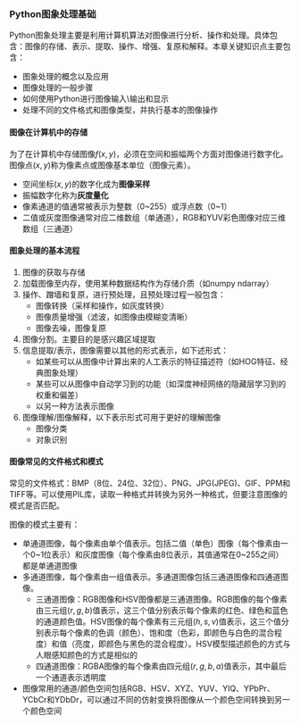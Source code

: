 ### Python图象处理基础

Python图象处理主要是利用计算机算法对图像进行分析、操作和处理。具体包含：图像的存储、表示、提取、操作、增强、复原和解释。本章关键知识点主要包含：

- 图象处理的概念以及应用
- 图像处理的一般步骤
- 如何使用Python进行图像输入\输出和显示
- 处理不同的文件格式和图像类型，并执行基本的图像操作

#### 图像在计算机中的存储

为了在计算机中存储图像$f(x,y)$，必须在空间和振幅两个方面对图像进行数字化。图像点$(x,y)$称为像素点或图像基本单位（图像元素）。

- 空间坐标$(x,y)$的数字化成为**图像采样**
- 振幅数字化称为**灰度量化**
- 像素通道的值通常被表示为整数（0\~255）或浮点数（0\~1）
- 二值或灰度图像通常对应二维数组（单通道），RGB和YUV彩色图像对应三维数组（三通道）

#### 图象处理的基本流程

1. 图像的获取与存储
2. 加载图像至内存，使用某种数据结构作为存储介质（如numpy ndarray）
3. 操作、蹭墙和复原，进行预处理，且预处理过程一般包含：
   - 图像转换（采样和操作，如灰度转换）
   - 图像质量增强（滤波，如图像由模糊变清晰）
   - 图像去噪，图像复原
4. 图像分割。主要目的是感兴趣区域提取
5. 信息提取/表示，图像需要以其他的形式表示，如下述形式：
   - 如某些可以从图像中计算出来的人工表示的特征描述符（如HOG特征、经典图象处理）
   - 某些可以从图像中自动学习到的功能（如深度神经网络的隐藏层学习到的权重和偏差）
   - 以另一种方法表示图像
6. 图像理解/图像解释，以下表示形式可用于更好的理解图像
   - 图像分类
   - 对象识别

#### 图像常见的文件格式和模式

常见的文件格式：BMP（8位、24位、32位）、PNG、JPG(JPEG)、GIF、PPM和TIFF等。可以使用PIL库，读取一种格式并转换为另外一种格式，但要注意图像的模式是否匹配。

图像的模式主要有：

- 单通道图像，每个像素由单个值表示。包括二值（单色）图像（每个像素由一个0\~1位表示）和灰度图像（每个像素由8位表示，其值通常在0\~255之间）都是单通道图像
- 多通道图像，每个像素由一组值表示。多通道图像包括三通道图像和四通道图像。
  - 三通道图像：RGB图像和HSV图像都是三通道图像。RGB图像的每个像素由三元组$(r, g, b)$值表示，这三个值分别表示每个像素的红色、绿色和蓝色的通道颜色值。HSV图像的每个像素有三元组$(h,s,v)$值表示，这三个值分别表示每个像素的色调（颜色）、饱和度（色彩，即颜色与白色的混合程度）和值（亮度，即颜色与黑色的混合程度）。HSV模型描述颜色的方式与人眼感知颜色的方式是相似的
  - 四通道图像：RGBA图像的每个像素由四元组$(r,g,b,a)$值表示，其中最后一个通道表示透明度
- 图像常用的通道/颜色空间包括RGB、HSV、XYZ、YUV、YIQ、YPbPr、YCbCr和YDbDr，可以通过不同的仿射变换将图像从一个颜色空间转换到另一个颜色空间

